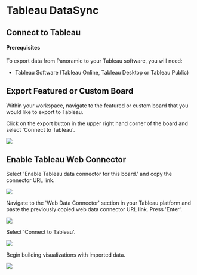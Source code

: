 # Tableau DataSync

## Connect to Tableau

#### Prerequisites

To export data from Panoramic to your Tableau software, you will need:

* Tableau Software \(Tableau Online, Tableau Desktop or Tableau Public\)

## Export Featured or Custom Board

Within your workspace, navigate to the featured or custom board that you would like to export to Tableau.

Click on the export button in the upper right hand corner of the board and select 'Connect to Tableau'.

![](https://downloads.intercomcdn.com/i/o/235856018/e55e82bf631dfc911ccdfc16/Screen+Shot+2020-08-12+at+1.24.07+PM.png)

## Enable Tableau Web Connector

Select 'Enable Tableau data connector for this board.' and copy the connector URL link.

![](https://downloads.intercomcdn.com/i/o/235876765/db0be2b7a6380b12ac209c3d/Screen+Shot+2020-08-12+at+3.40.06+PM.png)

Navigate to the 'Web Data Connector' section in your Tableau platform and paste the previously copied web data connector URL link. Press 'Enter'.

![](https://downloads.intercomcdn.com/i/o/235878163/6a05bbeaf6ff53438c954f0c/Screen+Shot+2020-08-12+at+1.47.58+PM.png)

Select 'Connect to Tableau'.

![](https://downloads.intercomcdn.com/i/o/235879430/180948de3652a4e3d00f2b49/Screen+Shot+2020-08-12+at+4.01.19+PM.png)

Begin building visualizations with imported data.

![](https://downloads.intercomcdn.com/i/o/235880790/b5bfd9697b3da2ad1800844e/Screen+Shot+2020-08-12+at+4.08.45+PM.png)


